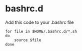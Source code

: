 # bashrc.d

Add this code to your .bashrc file
```
for file in $HOME/.bashrc.d/*.sh
do
    source $file
done
```
